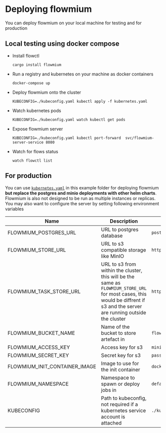 # Deploying flowmium

You can deploy flowmium on your local machine for testing and for production

## Local testing using docker compose

-   Install flowctl

    ```
    cargo install flowmium
    ```

-   Run a registry and kubernetes on your machine as docker containers

    ```
    docker-compose up
    ```

-   Deploy flowmium onto the cluster

    ```
    KUBECONFIG=./kubeconfig.yaml kubectl apply -f kubernetes.yaml
    ```

-   Watch kubernetes pods

    ```
    KUBECONFIG=./kubeconfig.yaml watch kubectl get pods
    ```

-   Expose flowmium server

    ```
    KUBECONFIG=./kubeconfig.yaml kubectl port-forward  svc/flowmium-server-service 8080
    ```

-   Watch for flows status

    ```
    watch flowctl list
    ```

## For production

You can use [`kubernetes.yaml`](kubernetes.yaml) in this example folder for deploying flowmium **but replace the postgres and minio deployments with other helm charts**. Flowmium is also not designed to be run as multiple instances or replicas. You may also want to configure the server by setting following environment variables

| Name                          | Description                                                                                                                                                                  | Example                                           |
| ----------------------------- | ---------------------------------------------------------------------------------------------------------------------------------------------------------------------------- | ------------------------------------------------- |
| FLOWMIUM_POSTGRES_URL         | URL to postgres database                                                                                                                                                     | `postgres://flowmium:flowmium@localhost/flowmium` |
| FLOWMIUM_STORE_URL            | URL to s3 compatible storage like MinIO                                                                                                                                      | `http://172.16.238.4:9000`                        |
| FLOWMIUM_TASK_STORE_URL       | URL to s3 from within the cluster, this will be the same as `FLOWMIUM_STORE_URL` for most cases, this would be diffrent if s3 and the server are running outside the cluster | `http://172.16.238.4:9000`                        |
| FLOWMIUM_BUCKET_NAME          | Name of the bucket to store artefact in                                                                                                                                      | `flowmium-test`                                   |
| FLOWMIUM_ACCESS_KEY           | Access key for s3                                                                                                                                                            | `minio`                                           |
| FLOWMIUM_SECRET_KEY           | Secret key for s3                                                                                                                                                            | `password`                                        |
| FLOWMIUM_INIT_CONTAINER_IMAGE | Image to use for the init container                                                                                                                                          | `docker.io/shnoo28/flowmium:latest`               |
| FLOWMIUM_NAMESPACE            | Namespace to spawn or deploy jobs in                                                                                                                                         | `default`                                         |
| KUBECONFIG                    | Path to kubeconfig, not required if a kubernetes service account is attached                                                                                                 | `./kubeconfig.yaml`                               |
